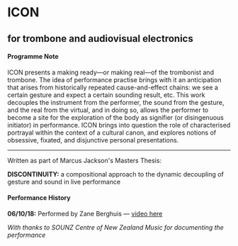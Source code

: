 # ICON
## for trombone and audiovisual electronics

#### Programme Note

ICON presents a making ready––or making real––of the trombonist and trombone. The idea of performance practise brings with it an anticipation that arises from historically repeated cause-and-effect chains: we see a certain gesture and expect a certain sounding result, etc. This work decouples the instrument from the performer, the sound from the gesture, and the real from the virtual, and in doing so, allows the performer to become a site for the exploration of the body as signifier (or disingenuous initiator) in performance. ICON brings into question the role of characterised portrayal within the context of a cultural canon, and explores notions of obsessive, fixated, and disjunctive personal presentations.

---

Written as part of Marcus Jackson's Masters Thesis:

__DISCONTINUITY:__ a compositional approach to the dynamic decoupling of gesture and sound in live performance

#### Performance History

__06/10/18:__ Performed by Zane Berghuis — [video here](https://vimeo.com/310441170/293edc4797)

_With thanks to SOUNZ Centre of New Zealand Music for documenting the performance_